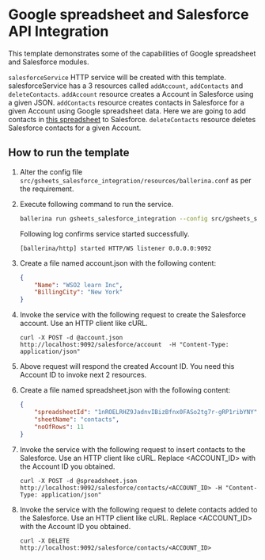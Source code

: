 # Google spreadsheet and Salesforce API Integration

This template demonstrates some of the capabilities of Google spreadsheet and Salesforce modules.

`salesforceService` HTTP service will be created with this template. salesforceService has a 3 resources called 
`addAccount`, `addContacts` and `deleteContacts`. `addAccount` resource creates a Account in Salesforce using a given 
JSON. `addContacts` resource creates contacts in Salesforce for a given Account using Google spreadsheet data. Here
we are going to add contacts in 
[this spreadsheet](https://docs.google.com/spreadsheets/d/1nROELRHZ9JadnvIBizBfnx0FASo2tg7r-gRP1ribYNY/edit?usp=sharing) 
to Salesforce. `deleteContacts` resource deletes Salesforce contacts for a given Account.

## How to run the template

1. Alter the config file `src/gsheets_salesforce_integration/resources/ballerina.conf` as per the requirement.

2.  Execute following command to run the service.
    ```bash
    ballerina run gsheets_salesforce_integration --config src/gsheets_salesforce_integration/resources/ballerina.conf
    ```
    Following log confirms service started successfully.
    ```
    [ballerina/http] started HTTP/WS listener 0.0.0.0:9092
    ```

3.  Create a file named account.json with the following content:
    ```json
    {
        "Name": "WSO2 learn Inc",
        "BillingCity": "New York"
    }
    ```

4.  Invoke the service with the following request to create the Salesforce account. Use an HTTP client like cURL.
    ```curl
    curl -X POST -d @account.json  http://localhost:9092/salesforce/account  -H "Content-Type: application/json"
    ```

5. Above request will respond the created Account ID. You need this Account ID to invoke next 2 resources.

6. Create a file named spreadsheet.json with the following content:
    ```json
    {
        "spreadsheetId": "1nROELRHZ9JadnvIBizBfnx0FASo2tg7r-gRP1ribYNY",
        "sheetName": "contacts",
        "noOfRows": 11
    }
    ```

7. Invoke the service with the following request to insert contacts to the Salesforce. Use an HTTP client like cURL.
   Replace <ACCOUNT_ID> with the Account ID you obtained.
    ```curl
    curl -X POST -d @spreadsheet.json  http://localhost:9092/salesforce/contacts/<ACCOUNT_ID> -H "Content-Type: application/json"
    ```
8. Invoke the service with the following request to delete contacts added to the Salesforce. Use an HTTP client like 
   cURL. Replace <ACCOUNT_ID> with the Account ID you obtained.
    ```curl
    curl -X DELETE  http://localhost:9092/salesforce/contacts/<ACCOUNT_ID>
    ```